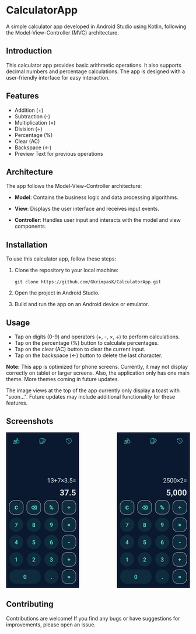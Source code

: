 # CalculatorApp

A simple calculator app developed in Android Studio using Kotlin, following the Model-View-Controller (MVC) architecture.

## Introduction

This calculator app provides basic arithmetic operations. It also supports decimal numbers and percentage calculations. The app is designed with a user-friendly interface for easy interaction. 

## Features     

- Addition (+)
- Subtraction (-)
- Multiplication (×)
- Division (÷)
- Percentage (%)
- Clear (AC)
- Backspace (←)
- Preview Text for previous operations

## Architecture

The app follows the Model-View-Controller architecture:

- **Model**: Contains the business logic and data processing algorithms.

- **View**: Displays the user interface and receives input events.

- **Controller**: Handles user input and interacts with the model and view components.


## Installation

To use this calculator app, follow these steps:

1. Clone the repository to your local machine:

    `git clone https://github.com/GkrimpasK/CalculatorApp.git`

2. Open the project in Android Studio.

3. Build and run the app on an Android device or emulator.

## Usage

- Tap on digits (0-9) and operators (+, -, ×, ÷) to perform calculations.
- Tap on the percentage (%) button to calculate percentages.
- Tap on the clear (AC) button to clear the current input.
- Tap on the backspace (←) button to delete the last character.

**Note:** This app is optimized for phone screens. Currently, it may not display correctly on tablet or larger screens. Also, the application only has one main theme. More themes coming in future updates.

The image views at the top of the app currently only display a toast with "soon...". Future updates may include additional functionality for these features.

## Screenshots

<link rel="stylesheet" type="text/css" href="https://cdnjs.cloudflare.com/ajax/libs/fancybox/3.5.7/jquery.fancybox.min.css">

<div style="display: flex; justify-content: space-between;">

<a href="screenshots/screenshot_1.jpeg" data-fancybox="gallery" data-caption="Calculator Screenshot 1" onclick="$.fancybox.open('[data-fancybox=\'gallery\']', {loop: false}); return false;" style="margin-right: 30px;"> 
        <img src="screenshots/screenshot_1.jpeg" width="200" alt="Calculator Screenshot 1">
</a>

<a href="screenshots/screenshot_2.jpeg" data-fancybox="gallery" data-caption="Calculator Screenshot 2" onclick="$.fancybox.open('[data-fancybox=\'gallery\']', {loop: false}); return false;">
        <img src="screenshots/screenshot_2.jpeg" width="200" alt="Calculator Screenshot 2">
</a>

</div>


## Contributing

Contributions are welcome! If you find any bugs or have suggestions for improvements, please open an issue.
